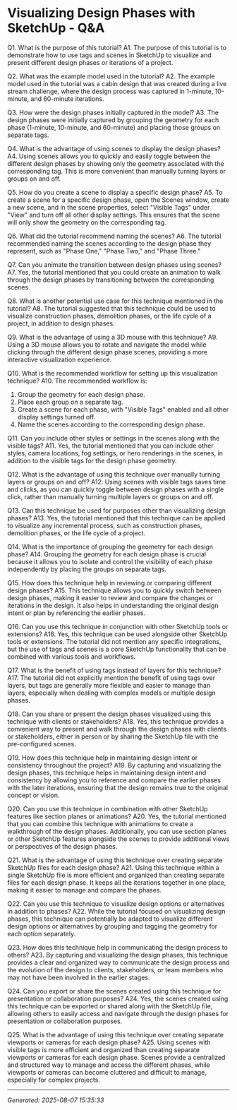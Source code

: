 # Visualizing Design Phases with SketchUp - Q&A

Q1. What is the purpose of this tutorial?
A1. The purpose of this tutorial is to demonstrate how to use tags and scenes in SketchUp to visualize and present different design phases or iterations of a project.

Q2. What was the example model used in the tutorial?
A2. The example model used in the tutorial was a cabin design that was created during a live stream challenge, where the design process was captured in 1-minute, 10-minute, and 60-minute iterations.

Q3. How were the design phases initially captured in the model?
A3. The design phases were initially captured by grouping the geometry for each phase (1-minute, 10-minute, and 60-minute) and placing those groups on separate tags.

Q4. What is the advantage of using scenes to display the design phases?
A4. Using scenes allows you to quickly and easily toggle between the different design phases by showing only the geometry associated with the corresponding tag. This is more convenient than manually turning layers or groups on and off.

Q5. How do you create a scene to display a specific design phase?
A5. To create a scene for a specific design phase, open the Scenes window, create a new scene, and in the scene properties, select "Visible Tags" under "View" and turn off all other display settings. This ensures that the scene will only show the geometry on the corresponding tag.

Q6. What did the tutorial recommend naming the scenes?
A6. The tutorial recommended naming the scenes according to the design phase they represent, such as "Phase One," "Phase Two," and "Phase Three."

Q7. Can you animate the transition between design phases using scenes?
A7. Yes, the tutorial mentioned that you could create an animation to walk through the design phases by transitioning between the corresponding scenes.

Q8. What is another potential use case for this technique mentioned in the tutorial?
A8. The tutorial suggested that this technique could be used to visualize construction phases, demolition phases, or the life cycle of a project, in addition to design phases.

Q9. What is the advantage of using a 3D mouse with this technique?
A9. Using a 3D mouse allows you to rotate and navigate the model while clicking through the different design phase scenes, providing a more interactive visualization experience.

Q10. What is the recommended workflow for setting up this visualization technique?
A10. The recommended workflow is:
1. Group the geometry for each design phase.
2. Place each group on a separate tag.
3. Create a scene for each phase, with "Visible Tags" enabled and all other display settings turned off.
4. Name the scenes according to the corresponding design phase.

Q11. Can you include other styles or settings in the scenes along with the visible tags?
A11. Yes, the tutorial mentioned that you can include other styles, camera locations, fog settings, or hero renderings in the scenes, in addition to the visible tags for the design phase geometry.

Q12. What is the advantage of using this technique over manually turning layers or groups on and off?
A12. Using scenes with visible tags saves time and clicks, as you can quickly toggle between design phases with a single click, rather than manually turning multiple layers or groups on and off.

Q13. Can this technique be used for purposes other than visualizing design phases?
A13. Yes, the tutorial mentioned that this technique can be applied to visualize any incremental process, such as construction phases, demolition phases, or the life cycle of a project.

Q14. What is the importance of grouping the geometry for each design phase?
A14. Grouping the geometry for each design phase is crucial because it allows you to isolate and control the visibility of each phase independently by placing the groups on separate tags.

Q15. How does this technique help in reviewing or comparing different design phases?
A15. This technique allows you to quickly switch between design phases, making it easier to review and compare the changes or iterations in the design. It also helps in understanding the original design intent or plan by referencing the earlier phases.

Q16. Can you use this technique in conjunction with other SketchUp tools or extensions?
A16. Yes, this technique can be used alongside other SketchUp tools or extensions. The tutorial did not mention any specific integrations, but the use of tags and scenes is a core SketchUp functionality that can be combined with various tools and workflows.

Q17. What is the benefit of using tags instead of layers for this technique?
A17. The tutorial did not explicitly mention the benefit of using tags over layers, but tags are generally more flexible and easier to manage than layers, especially when dealing with complex models or multiple design phases.

Q18. Can you share or present the design phases visualized using this technique with clients or stakeholders?
A18. Yes, this technique provides a convenient way to present and walk through the design phases with clients or stakeholders, either in person or by sharing the SketchUp file with the pre-configured scenes.

Q19. How does this technique help in maintaining design intent or consistency throughout the project?
A19. By capturing and visualizing the design phases, this technique helps in maintaining design intent and consistency by allowing you to reference and compare the earlier phases with the later iterations, ensuring that the design remains true to the original concept or vision.

Q20. Can you use this technique in combination with other SketchUp features like section planes or animations?
A20. Yes, the tutorial mentioned that you can combine this technique with animations to create a walkthrough of the design phases. Additionally, you can use section planes or other SketchUp features alongside the scenes to provide additional views or perspectives of the design phases.

Q21. What is the advantage of using this technique over creating separate SketchUp files for each design phase?
A21. Using this technique within a single SketchUp file is more efficient and organized than creating separate files for each design phase. It keeps all the iterations together in one place, making it easier to manage and compare the phases.

Q22. Can you use this technique to visualize design options or alternatives in addition to phases?
A22. While the tutorial focused on visualizing design phases, this technique can potentially be adapted to visualize different design options or alternatives by grouping and tagging the geometry for each option separately.

Q23. How does this technique help in communicating the design process to others?
A23. By capturing and visualizing the design phases, this technique provides a clear and organized way to communicate the design process and the evolution of the design to clients, stakeholders, or team members who may not have been involved in the earlier stages.

Q24. Can you export or share the scenes created using this technique for presentation or collaboration purposes?
A24. Yes, the scenes created using this technique can be exported or shared along with the SketchUp file, allowing others to easily access and navigate through the design phases for presentation or collaboration purposes.

Q25. What is the advantage of using this technique over creating separate viewports or cameras for each design phase?
A25. Using scenes with visible tags is more efficient and organized than creating separate viewports or cameras for each design phase. Scenes provide a centralized and structured way to manage and access the different phases, while viewports or cameras can become cluttered and difficult to manage, especially for complex projects.

---
*Generated: 2025-08-07 15:35:33*
